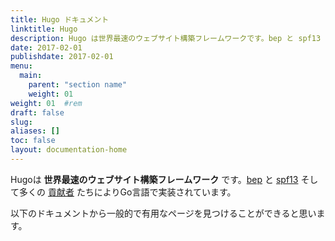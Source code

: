 ```yaml
---
title: Hugo ドキュメント
linktitle: Hugo
description: Hugo は世界最速のウェブサイト構築フレームワークです。bep と spf13 そして多くの貢献者たちにより Go 言語で実装されています。
date: 2017-02-01
publishdate: 2017-02-01
menu:
  main:
    parent: "section name"
    weight: 01
weight: 01	#rem
draft: false
slug:
aliases: []
toc: false
layout: documentation-home
---
```

Hugoは **世界最速のウェブサイト構築フレームワーク** です。[bep](https://github.com/bep) と [spf13](https://github.com/spf13) そして多くの [貢献者](https://github.com/gohugoio/hugo/graphs/contributors) たちによりGo言語で実装されています。

以下のドキュメントから一般的で有用なページを見つけることができると思います。
